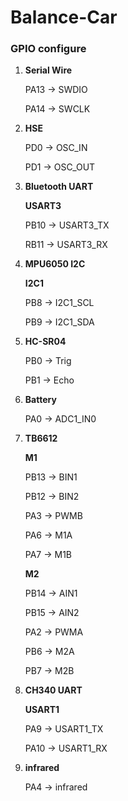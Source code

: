 # Balance-Car

### GPIO configure

1. **Serial Wire**

   PA13 -> SWDIO

   PA14 -> SWCLK

2. **HSE**

   PD0 -> OSC_IN

   PD1 -> OSC_OUT

3. **Bluetooth UART**

   **USART3**

   PB10 -> USART3_TX

   RB11 -> USART3_RX

4. **MPU6050 I2C**

   **I2C1**

   PB8 -> I2C1_SCL

   PB9 -> I2C1_SDA

5. **HC-SR04**

   PB0 -> Trig

   PB1 -> Echo

6. **Battery**

   PA0 -> ADC1_IN0

7. **TB6612**

   **M1**

   PB13 -> BIN1

   PB12 -> BIN2

   PA3 -> PWMB

   PA6 -> M1A

   PA7 -> M1B

   **M2**

   PB14 -> AIN1

   PB15 -> AIN2

   PA2 -> PWMA

   PB6 -> M2A

   PB7 -> M2B

8. **CH340 UART**

   **USART1**

   PA9 -> USART1_TX

   PA10 -> USART1_RX

9. **infrared**

   PA4 -> infrared
